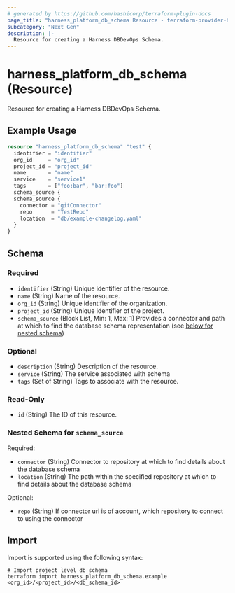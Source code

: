 ```yaml
---
# generated by https://github.com/hashicorp/terraform-plugin-docs
page_title: "harness_platform_db_schema Resource - terraform-provider-harness"
subcategory: "Next Gen"
description: |-
  Resource for creating a Harness DBDevOps Schema.
---
```


# harness_platform_db_schema (Resource)

Resource for creating a Harness DBDevOps Schema.

## Example Usage

```terraform
resource "harness_platform_db_schema" "test" {
  identifier = "identifier"
  org_id     = "org_id"
  project_id = "project_id"
  name       = "name"
  service    = "service1"
  tags       = ["foo:bar", "bar:foo"]
  schema_source {
  schema_source {
    connector = "gitConnector"
    repo      = "TestRepo"
    location  = "db/example-changelog.yaml"
  }
}
```

<!-- schema generated by tfplugindocs -->
## Schema

### Required

- `identifier` (String) Unique identifier of the resource.
- `name` (String) Name of the resource.
- `org_id` (String) Unique identifier of the organization.
- `project_id` (String) Unique identifier of the project.
- `schema_source` (Block List, Min: 1, Max: 1) Provides a connector and path at which to find the database schema representation (see [below for nested schema](#nestedblock--schema_source))

### Optional

- `description` (String) Description of the resource.
- `service` (String) The service associated with schema
- `tags` (Set of String) Tags to associate with the resource.

### Read-Only

- `id` (String) The ID of this resource.

<a id="nestedblock--schema_source"></a>
### Nested Schema for `schema_source`

Required:

- `connector` (String) Connector to repository at which to find details about the database schema
- `location` (String) The path within the specified repository at which to find details about the database schema

Optional:

- `repo` (String) If connector url is of account, which repository to connect to using the connector

## Import

Import is supported using the following syntax:

```shell
# Import project level db schema
terraform import harness_platform_db_schema.example <org_id>/<project_id>/<db_schema_id>
```
